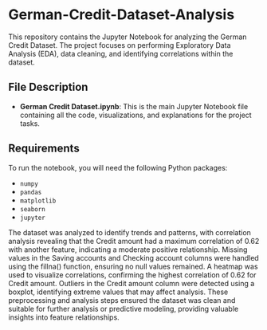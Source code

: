# German-Credit-Dataset-Analysis
This repository contains the Jupyter Notebook for analyzing the German Credit Dataset. The project focuses on performing Exploratory Data Analysis (EDA), data cleaning, and identifying correlations within the dataset.

## File Description

- **German Credit Dataset.ipynb**: This is the main Jupyter Notebook file containing all the code, visualizations, and explanations for the project tasks.

## Requirements

To run the notebook, you will need the following Python packages:
- `numpy`
- `pandas`
- `matplotlib`
- `seaborn`
- `jupyter`

The dataset was analyzed to identify trends and patterns, with correlation analysis revealing that the Credit amount had a maximum correlation of 0.62 with another feature, indicating a moderate positive relationship. Missing values in the Saving accounts and Checking account columns were handled using the fillna() function, ensuring no null values remained. A heatmap was used to visualize correlations, confirming the highest correlation of 0.62 for Credit amount. Outliers in the Credit amount column were detected using a boxplot, identifying extreme values that may affect analysis. These preprocessing and analysis steps ensured the dataset was clean and suitable for further analysis or predictive modeling, providing valuable insights into feature relationships.
